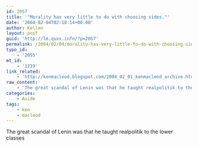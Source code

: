 ```yaml
---
id: 2057
title: '"Morality has very little to do with choosing sides."'
date: '2004-02-04T02:18:14+00:00'
author: Kellan
layout: post
guid: 'http://lm.quxx.info/?p=2057'
permalink: /2004/02/04/morality-has-very-little-to-do-with-choosing-sides/
typo_id:
    - '2055'
mt_id:
    - '1719'
link_related:
    - 'http://kenmacleod.blogspot.com/2004_02_01_kenmacleod_archive.html#107573079725777874'
raw_content:
    - 'The great scandal of Lenin was that he taught realpolitik to the lower classes'
categories:
    - Aside
tags:
    - ken
    - macleod
---
```


The great scandal of Lenin was that he taught realpolitik to the lower classes